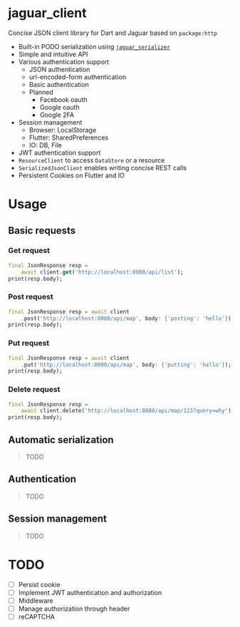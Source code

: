 # jaguar_client

Concise JSON client library for Dart and Jaguar based on `package:http`

- Built-in PODO serialization using [`jaguar_serializer`](https://github.com/Jaguar-dart/jaguar_serializer)
- Simple and intuitive API
- Various authentication support
    - JSON authentication
    - url-encoded-form authentication
    - Basic authentication
    - Planned
        - Facebook oauth
        - Google oauth
        - Google 2FA
- Session management
    - Browser: LocalStorage
    - Flutter: SharedPreferences
    - IO: DB, File
- JWT authentication support
- `ResourceClient` to access `DataStore` or a resource
- `SerializedJsonClient` enables writing concise REST calls
- Persistent Cookies on Flutter and IO

# Usage

## Basic requests

### Get request

```dart
final JsonResponse resp =
    await client.get('http://localhost:8080/api/list');
print(resp.body);
```

### Post request

```dart
final JsonResponse resp = await client
    .post('http://localhost:8080/api/map', body: {'posting': 'hello'});
print(resp.body);
```

### Put request

```dart
final JsonResponse resp = await client
    .put('http://localhost:8080/api/map', body: {'putting': 'hello'});
print(resp.body);
```

### Delete request

```dart
final JsonResponse resp =
    await client.delete('http://localhost:8080/api/map/123?query=why');
print(resp.body);
```

## Automatic serialization

> TODO

## Authentication

> TODO

## Session management

> TODO

# TODO

-[ ] Persist cookie
-[ ] Implement JWT authentication and authorization  
-[ ] Middleware
-[ ] Manage authorization through header  
-[ ] reCAPTCHA